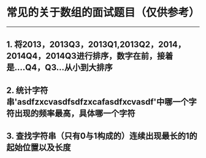 # 常见的关于数组的面试题目（仅供参考）
---
## 1. 将2013，2013Q3，2013Q1,2013Q2，2014，2014Q4，2014Q3进行排序，数字在前，接着是....Q4，Q3...从小到大排序

## 2. 统计字符串'asdfzxcvasdfsdfzxcafasdfxcvasdf'中哪一个字符出现的频率最高，具体哪一个字符

## 3. 查找字符串（只有0与1构成的）连续出现最长的1的起始位置以及长度
